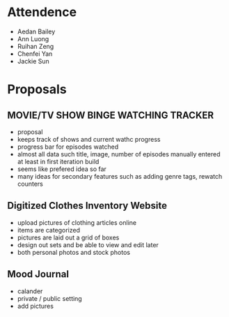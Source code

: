 # Attendence

* Aedan Bailey
* Ann Luong
* Ruihan Zeng
* Chenfei Yan
* Jackie Sun

# Proposals

## MOVIE/TV SHOW BINGE WATCHING TRACKER
- proposal 
- keeps track of shows and current wathc progress
- progress bar for episodes watched 
- almost all data such title, image, number of episodes manually entered at least in first iteration build
- seems like prefered idea so far
- many ideas for secondary features such as adding genre tags, rewatch counters

## Digitized Clothes Inventory Website
- upload pictures of clothing articles online
- items are categorized 
- pictures are laid out a grid of boxes
- design out sets and be able to view and edit later
- both personal photos and stock photos
  
## Mood Journal
- calander
- private / public setting
- add pictures